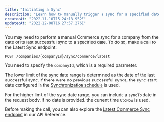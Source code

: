 ```yaml
---
title: "Initiating a Sync"
description: "Learn how to manually trigger a sync for a specified date range"
createdAt: "2022-11-10T15:24:18.952Z"
updatedAt: "2022-12-08T16:27:57.276Z"
---
```


You may need to perform a manual Commerce sync for a company from the date of its last successful sync to a specified date. To do so, make a call to the Latest Sync endpoint:

`POST /companies/{companyId}/sync/commerce/latest`

You need to specify the `companyId`, which is a required parameter.

The lower limit of the sync date range is determined as the date of the last successful sync. If there were no previous successful syncs, the sync start date configured in the [Synchronization schedule](https://docs.codat.io/docs/synchronization-schedule) is used.

For the higher limit of the sync date range, you can include a `syncTo` date in the request body. If no date is provided, the current time `UtcNow` is used.

Before making the call, you can also explore the [Latest Commerce Sync endpoint](https://docs.codat.io/reference/post-sync-latest) in our API Reference.

